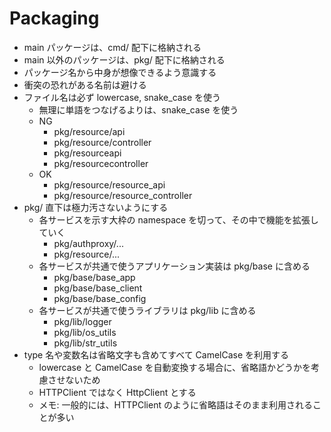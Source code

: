 # Packaging

- main パッケージは、cmd/ 配下に格納される
- main 以外のパッケージは、pkg/ 配下に格納される
- パッケージ名から中身が想像できるよう意識する
- 衝突の恐れがある名前は避ける
- ファイル名は必ず lowercase, snake_case を使う
  - 無理に単語をつなげるよりは、snake_case を使う
  - NG
    - pkg/resource/api
    - pkg/resource/controller
    - pkg/resourceapi
    - pkg/resourcecontroller
  - OK
    - pkg/resource/resource_api
    - pkg/resource/resource_controller
- pkg/ 直下は極力汚さないようにする
  - 各サービスを示す大枠の namespace を切って、その中で機能を拡張していく
    - pkg/authproxy/...
    - pkg/resource/...
  - 各サービスが共通で使うアプリケーション実装は pkg/base に含める
    - pkg/base/base_app
    - pkg/base/base_client
    - pkg/base/base_config
  - 各サービスが共通で使うライブラリは pkg/lib に含める
    - pkg/lib/logger
    - pkg/lib/os_utils
    - pkg/lib/str_utils
- type 名や変数名は省略文字も含めてすべて CamelCase を利用する
  - lowercase と CamelCase を自動変換する場合に、省略語かどうかを考慮させないため
  - HTTPClient ではなく HttpClient とする
  - メモ: 一般的には、HTTPClient のように省略語はそのまま利用されることが多い
